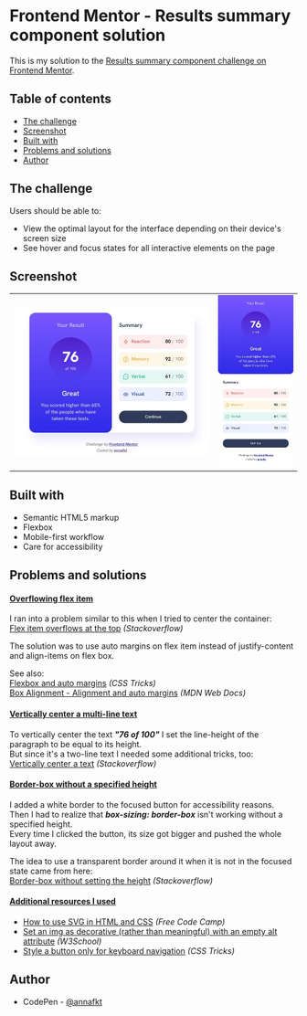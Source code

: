 # Frontend Mentor - Results summary component solution

This is my solution to the [Results summary component challenge on Frontend Mentor](https://www.frontendmentor.io/challenges/results-summary-component-CE_K6s0maV).

## Table of contents

- [The challenge](#the-challenge)
- [Screenshot](#screenshot)
- [Built with](#built-with)
- [Problems and solutions](#problems-and-solutions)
- [Author](#author)

## The challenge

Users should be able to:

- View the optimal layout for the interface depending on their device's screen size
- See hover and focus states for all interactive elements on the page

## Screenshot

<table>
  <tr>
    <td><img src="screenshot-desktop.jpg" alt="Screenshot of the desktop layout"></td>
    <td><img src="screenshot-mobile.jpg" alt="Screenshot of the mobile layout"></td>
  </tr>
</table>

## Built with

- Semantic HTML5 markup
- Flexbox
- Mobile-first workflow
- Care for accessibility

## Problems and solutions

#### <ins>Overflowing flex item</ins>

I ran into a problem similar to this when I tried to center the container:<br>
[Flex item overflows at the top](https://stackoverflow.com/questions/33454533/cant-scroll-to-top-of-flex-item-that-is-overflowing-container) *(Stackoverflow)*

The solution was to use auto margins on flex item instead of justify-content and align-items on flex box.

See also:<br>
[Flexbox and auto margins](https://css-tricks.com/the-peculiar-magic-of-flexbox-and-auto-margins/) *(CSS Tricks)* <br>
[Box Alignment - Alignment and auto margins](https://developer.mozilla.org/en-US/docs/Web/CSS/CSS_Box_Alignment/Box_Alignment_in_Flexbox#alignment_and_auto_margins) *(MDN Web Docs)*

#### <ins>Vertically center a multi-line text</ins>

To vertically center the text ***"76 of 100"*** I set the line-height of the paragraph to be equal to its height.<br>
But since it's a two-line text I needed some additional tricks, too:<br>
[Vertically center a text](https://stackoverflow.com/questions/8865458/how-do-i-vertically-center-text-with-css) *(Stackoverflow)*

#### <ins>Border-box without a specified height</ins>

I added a white border to the focused button for accessibility reasons.<br>
Then I had to realize that ***box-sizing: border-box*** isn't working without a specified height.<br>
Every time I clicked the button, its size got bigger and pushed the whole layout away.

The idea to use a transparent border around it when it is not in the focused state came from here:<br>
[Border-box without setting the height](https://stackoverflow.com/questions/52242410/box-sizing-border-box-with-no-declared-height-width) *(Stackoverflow)*

#### <ins>Additional resources I used</ins>

- [How to use SVG in HTML and CSS](https://www.freecodecamp.org/news/use-svg-images-in-css-html/) *(Free Code Camp)*
- [Set an img as decorative (rather than meaningful) with an empty alt attribute](https://www.w3schools.com/accessibility/accessibility_meaningful_images.php) *(W3School)*
- [Style a button only for keyboard navigation](https://css-tricks.com/keyboard-only-focus-styles/) *(CSS Tricks)*

## Author

- CodePen - [@annafkt](https://codepen.io/annafkt)
